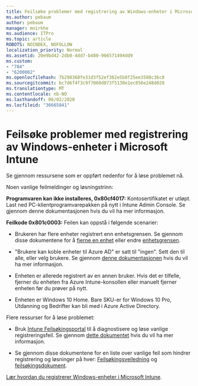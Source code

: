 ```yaml
---
title: Feilsøke problemer med registrering av Windows-enheter i Microsoft Intune
ms.author: pebaum
author: pebaum
manager: mnirkhe
ms.audience: ITPro
ms.topic: article
ROBOTS: NOINDEX, NOFOLLOW
localization_priority: Normal
ms.assetid: 20e9bd42-2db0-4dd7-b480-966571494dd9
ms.custom:
- "784"
- "6200002"
ms.openlocfilehash: 7b298360fe31d3f52ef382e5b8f25ee3588c36c8
ms.sourcegitcommit: bc7d6f4f3c9f7060d073f5130e1ec856e248d020
ms.translationtype: MT
ms.contentlocale: nb-NO
ms.lasthandoff: 06/02/2020
ms.locfileid: "36665841"
---
```

# <a name="troubleshoot-issues-with-enrolling-windows-devices-in-microsoft-intune"></a>Feilsøke problemer med registrering av Windows-enheter i Microsoft Intune

Se gjennom ressursene som er oppført nedenfor for å løse problemet nå.
  
Noen vanlige feilmeldinger og løsningstrinn:
  
 **Programvaren kan ikke installeres, 0x80cf4017:** Kontosertifikatet er utløpt. Last ned PC-klientprogramvarepakken på nytt i Intune Admin Console. Se gjennom denne dokumentasjonen hvis du vil ha mer informasjon.
  
 **Feilkode 0x801c0003:** Feilen kan oppstå i følgende scenarier:
  
-  Brukeren har flere enheter registrert enn enhetsgrensen. Se gjennom disse dokumentene for å [fjerne en enhet](https://docs.microsoft.com/intune/devices-wipe) eller endre [enhetsgrensen](https://docs.microsoft.com/intune/enrollment-restrictions-set#set-device-limit-restrictions).

-  "Brukere kan koble enheter til Azure AD" er satt til "ingen". Sett den til alle, eller velg brukere. Se gjennom [denne dokumentasjonen](https://docs.microsoft.com/azure/active-directory/device-management-azure-portal#configure-device-settings) hvis du vil ha mer informasjon.

-  Enheten er allerede registrert av en annen bruker. Hvis det er tilfelle, fjerner du enheten fra Azure Intune-konsollen eller manuelt fjerner enheten før du prøver på nytt.

-  Enheten er Windows 10 Home. Bare SKU-er for Windows 10 Pro, Utdanning og Bedrifter kan bli med i Azure Active Directory.

Flere ressurser for å løse problemet:
  
-  Bruk [Intune Feilsøkingsportal](https://devicemanagement.microsoft.com/#blade/Microsoft_Intune_DeviceSettings/TroubleshootBlade) til å diagnostisere og løse vanlige registreringsfeil. Se gjennom [dette dokumentet](https://docs.microsoft.com/intune/help-desk-operators) hvis du vil ha mer informasjon.

-  Se gjennom disse dokumentene for en liste over vanlige feil som hindrer registrering og løsninger på hver: [Feilsøkingsveiledning](https://support.microsoft.com/help/4089533/troubleshooting-windows-device-enrollment-problems-in-microsoft-intune) og [feilsøkingsdokument](https://docs.microsoft.com/intune-classic/troubleshoot/troubleshoot-device-enrollment-in-intune).

[Lær hvordan du registrerer Windows-enheter i Microsoft Intune](https://docs.microsoft.com/intune/windows-enroll).
